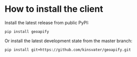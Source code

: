 # How to install the client

Install the latest release from public PyPI:

```shell
pip install geoapify
```

Or install the latest development state from the master branch:

```shell
pip install git+https://github.com/kinsvater/geoapify.git
```
